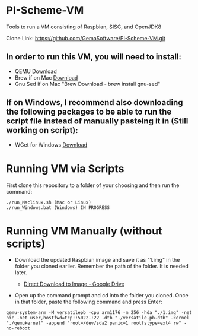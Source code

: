 # PI-Scheme-VM
Tools to run a VM consisting of Raspbian, SISC, and OpenJDK8

Clone Link: https://github.com/GemaSoftware/PI-Scheme-VM.git

## In order to run this VM, you will need to install:

- QEMU [Download](https://www.qemu.org/download/)
- Brew if on Mac [Download](https://brew.sh/)
- Gnu Sed if on Mac "Brew Download - brew install gnu-sed"

## If on Windows, I recommend also downloading the following packages to be able to run the script file instead of manually pasteing it in (Still working on script):

- WGet for Windows [Download](http://gnuwin32.sourceforge.net/packages/wget.htm)

# Running VM via Scripts

First clone this repository to a folder of your choosing and then run the command:
```
./run_Maclinux.sh (Mac or Linux)
./run_Windows.bat (Windows) IN PROGRESS
```


# Running VM Manually (without scripts)

- Download the updated Raspbian image and save it as "1.img" in the folder you cloned earlier. Remember the path of the folder. It is needed later.
  - [Direct Download to Image - Google Drive](https://drive.google.com/a/uconn.edu/uc?id=1tdo7FqnPMrcZhabWKdydcmXToHjnW1BZ&export=download)

- Open up the command prompt and cd into the folder you cloned. Once in that folder, paste the following command and press Enter:
```
qemu-system-arm -M versatilepb -cpu arm1176 -m 256 -hda "./1.img" -net nic -net user,hostfwd=tcp::5022-:22 -dtb "./versatile-pb.dtb" -kernel "./qemukernel" -append "root=/dev/sda2 panic=1 rootfstype=ext4 rw" -no-reboot
```





